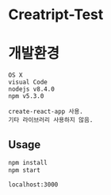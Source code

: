 # Creatript-Test

# 개발환경

```
OS X
visual Code
nodejs v8.4.0
npm v5.3.0
```

```
create-react-app 사용.
기타 라이브러리 사용하지 않음.
```

## Usage

```bash
npm install
npm start
```

```bash
localhost:3000
```